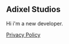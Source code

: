 ## Adixel Studios

Hi i'm a new developer.

[Privacy Policy](https://adixelstudios.github.io/PrivacyPolicy/)
